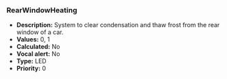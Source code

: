 ### RearWindowHeating

- **Description:** System to clear condensation and thaw frost from the rear
window of a car.
- **Values:** 0, 1
- **Calculated:** No
- **Vocal alert:** No
- **Type:** LED 
- **Priority:** 0

